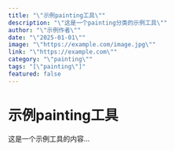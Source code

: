 ```yaml
---
title: "\"示例painting工具\""
description: "\"这是一个painting分类的示例工具\""
author: "\"示例作者\""
date: "\"2025-01-01\""
image: "\"https://example.com/image.jpg\""
link: "\"https://example.com\""
category: "\"painting\""
tags: "[\"painting\"]"
featured: false
---
```



# 示例painting工具

这是一个示例工具的内容...